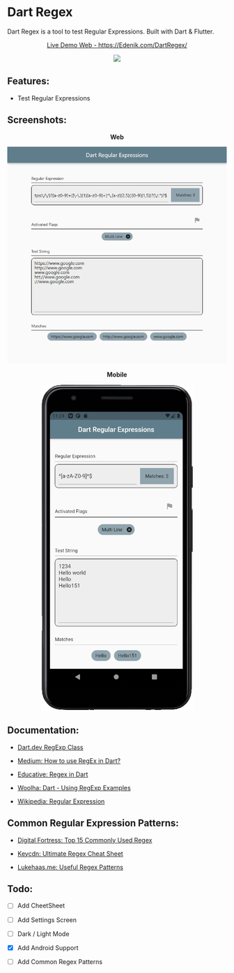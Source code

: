 # Dart Regex
Dart Regex is a tool to test Regular Expressions. Built with Dart & Flutter.





<p align="center">
    <a href="https://edenik.com/DartRegex/" target="_blank">
        Live Demo Web - https://Edenik.com/DartRegex/
    </a>
</p>


<p align="center">
    <a href="https://github.com/Edenik/Dart_Regular_Expressions/raw/main/media/app-debug.apk">
        <img src="https://level01.io/wp-content/uploads/2020/10/direct-download-apk.png" width="250">
    </a>
</p>


## Features:

* Test Regular Expressions



## Screenshots:
<div align="center">
    <p align="center"><strong>Web</strong></p>
    <a href="https://edenik.com/DartRegex/#/" taget="_blank">
        <img src="https://raw.githubusercontent.com/Edenik/Dart_Regular_Expressions/main/media/screenshot.png">
    </a>
</div>

<div align="center">
    <p align="center"><strong>Mobile</strong></p>
    <a href="https://github.com/Edenik/Dart_Regular_Expressions/raw/main/media/app-debug.apk" taget="_blank">
        <img src="https://raw.githubusercontent.com/Edenik/Dart_Regular_Expressions/main/media/mobile.png">
    </a>
</div>



## Documentation: 

- [Dart.dev RegExp Class](https://api.dart.dev/stable/2.10.4/dart-core/RegExp-class.html)

- [Medium: How to use RegEx in Dart?](https://medium.com/@prafullkumar77/flutter-how-to-use-regex-in-dart-8e8ce0d2d230)

- [Educative: Regex in Dart](https://www.educative.io/edpresso/regex-in-dart)

- [Woolha: Dart - Using RegExp Examples](https://www.woolha.com/tutorials/dart-using-regexp-examples)

- [Wikipedia: Regular Expression](https://en.wikipedia.org/wiki/Regular_expression)



## Common Regular Expression Patterns:

- [Digital Fortress: Top 15 Commonly Used Regex](https://digitalfortress.tech/tricks/top-15-commonly-used-regex/)

- [Keycdn: Ultimate Regex Cheat Sheet](https://www.keycdn.com/support/regex-cheatsheet)

- [Lukehaas.me: Useful Regex Patterns](https://projects.lukehaas.me/regexhub/)


## Todo:

- [ ] Add CheetSheet

- [ ] Add Settings Screen

- [ ] Dark / Light Mode

- [X] Add Android Support

- [ ] Add Common Regex Patterns